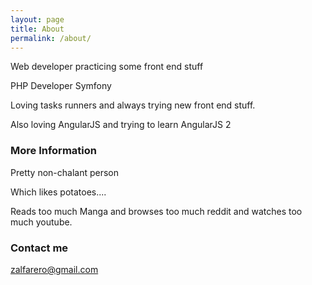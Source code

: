 ```yaml
---
layout: page
title: About
permalink: /about/
---
```


Web developer practicing some front end stuff

PHP Developer Symfony

Loving tasks runners and always trying new front end stuff.

Also loving AngularJS and trying to learn AngularJS 2


### More Information

Pretty non-chalant person

Which likes potatoes....

Reads too much Manga and browses too much reddit and watches too much youtube.

### Contact me

[zalfarero@gmail.com](mailto:zalfarero@gmail.com)
